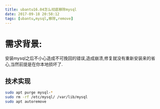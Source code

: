 ```yaml
---
title: ubantu16.04怎么彻底移除mysql
date: 2017-09-18 20:58:12
tags: [ubantu,mysql,移除,remove]
---
```



# 需求背景:
安装mysql之后不小心造成不可挽回的错误,造成崩溃,修复就没有重新安装来的省心,当然前提是在你本地损坏了.<!--more-->


## 技术实现

``` bash
sudo apt purge mysql-*
sudo rm -rf /etc/mysql/ /var/lib/mysql
sudo apt autoremove
```
